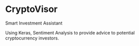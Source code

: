 # CryptoVisor
Smart Investment Assistant

Using Keras, Sentiment Analysis to provide advice to potential cryptocurrency investors.
